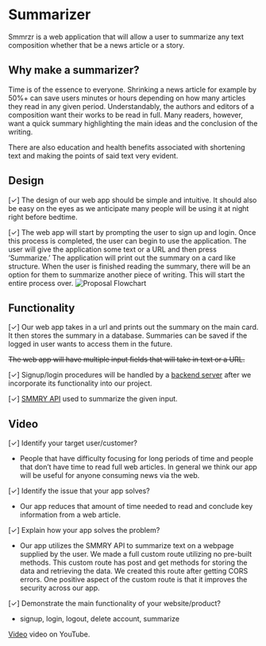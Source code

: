 # Summarizer

Smmrzr is a web application that will allow a user to summarize any text composition whether that be a news article or a story.

## Why make a summarizer?
Time is of the essence to everyone. Shrinking a news article for example by 50%+ can save users minutes or hours depending on how many articles they read in any given period. Understandably, the authors and editors of a composition want their works to be read in full. Many readers, however, want a quick summary highlighting the main ideas and the conclusion of the writing.

There are also education and health benefits associated with shortening text and making the points of said text very evident.

## Design
[✓] The design of our web app should be simple and intuitive. It should also be easy on the eyes as we anticipate many people will be using it at night right before bedtime. 

[✓] The web app will start by prompting the user to sign up and login. Once this process is completed, the user can begin to use the application. The user will give the application some text or a URL and then press ‘Summarize.’ The application will print out the summary on a card like structure. When the user is finished reading the summary, there will be an option for them to summarize another piece of writing. This will start the entire process over. 
![Proposal Flowchart](https://code2flow.com/vQxmbN.png)

## Functionality
[✓] Our web app takes in a url and prints out the summary on the main card. It then stores the summary in a database. Summaries can be saved if the logged in user wants to access them in the future.

~~The web app will have multiple input fields that will take in text or a URL.~~

[✓] Signup/login procedures will be handled by a [backend server](https://github.com/cgburgess/comp426-backend) after we incorporate its functionality into our project.

[✓] [SMMRY API](https://smmry.com/api) used to summarize the given input. 


## Video
[✓] Identify your target user/customer?
- People that have difficulty focusing for long periods of time and people that don’t have time to read full web articles. In general we think our app will be useful for anyone consuming news via the web.

[✓] Identify the issue that your app solves? 
- Our app reduces that amount of time needed to read and conclude key information from a web article.

[✓] Explain how your app solves the problem?
- Our app utilizes the SMMRY API to summarize text on a webpage supplied by the user. We made a full custom route utilizing no pre-built methods. This custom route has post and get methods for storing the data and retrieving the data. We created this route after getting CORS errors. One positive aspect of the custom route is that it improves the security across our app.

[✓] Demonstrate the main functionality of your website/product?
- signup, login, logout, delete account, summarize

[Video](https://youtube.com/) video on YouTube.